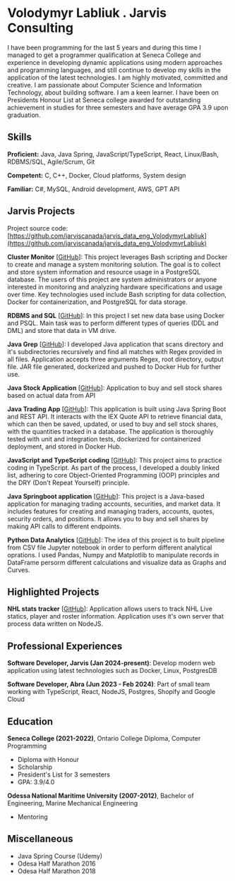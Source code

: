 # Volodymyr Labliuk . Jarvis Consulting

I have been programming for the last 5 years and during this time I managed to get a programmer qualification at Seneca College and experience in developing dynamic applications using modern approaches and programming languages, and still continue to develop my skills in the application of the latest technologies. I am highly motivated, committed and creative. I am passionate about Computer Science and Information Technology, about building software. I am a keen learner. I have been on Presidents Honour List at Seneca college awarded for outstanding achievement in studies for three semesters and have average GPA 3.9 upon graduation.

## Skills

**Proficient:** Java, Java Spring, JavaScript/TypeScript, React, Linux/Bash, RDBMS/SQL, Agile/Scrum, Git

**Competent:** C, C++, Docker, Cloud platforms, System design

**Familiar:** C#, MySQL, Android development, AWS, GPT API

## Jarvis Projects

Project source code: [https://github.com/jarviscanada/jarvis_data_eng_VolodymyrLabliuk](https://github.com/jarviscanada/jarvis_data_eng_VolodymyrLabliuk)


**Cluster Monitor** [[GitHub](https://github.com/jarviscanada/jarvis_data_eng_VolodymyrLabliuk/tree/masterhttps://github.com/jarviscanada/jarvis_data_eng_VolodymyrLabliuk/tree/master/linux_sql)]: This project leverages Bash scripting and Docker to create and manage a system monitoring solution. The goal is to collect and store system information and resource usage in a PostgreSQL database. The users of this project are system administrators or anyone interested in monitoring and analyzing hardware specifications and usage over time. Key technologies used include Bash scripting for data collection, Docker for containerization, and PostgreSQL for data storage.

**RDBMS and SQL** [[GitHub](https://github.com/jarviscanada/jarvis_data_eng_VolodymyrLabliuk/tree/masterhttps://github.com/jarviscanada/jarvis_data_eng_VolodymyrLabliuk/tree/master/sql)]: In this project I set new data base using Docker and PSQL. Main task was to perform different types of queries (DDL and DML) and store that data in VM drive.

**Java Grep** [[GitHub](https://github.com/jarviscanada/jarvis_data_eng_VolodymyrLabliuk/tree/masterhttps://github.com/jarviscanada/jarvis_data_eng_VolodymyrLabliuk/tree/master/core_java/grep)]: I developed Java application that scans directory and it's subdirectories recursively and find all matches with Regex provided in all files. Application accepts three arguments Regex, root directory, output file. JAR file generated, dockerized and pushed to Docker Hub for further use.

**Java Stock Application** [[GitHub](https://github.com/jarviscanada/jarvis_data_eng_VolodymyrLabliuk/tree/masterhttps://github.com/jarviscanada/jarvis_data_eng_VolodymyrLabliuk/tree/master/core_java/jdbc)]: Application to buy and sell stock shares based on actual data from API

**Java Trading App** [[GitHub](https://github.com/jarviscanada/jarvis_data_eng_VolodymyrLabliuk/tree/masterhttps://github.com/jarviscanada/jarvis_data_eng_VolodymyrLabliuk/tree/master/core_java/springboot)]: This application is built using Java Spring Boot and REST API. It interacts with the IEX Quote API to retrieve financial data, which can then be saved, updated, or used to buy and sell stock shares, with the quantities tracked in a database. The application is thoroughly tested with unit and integration tests, dockerized for containerized deployment, and stored in Docker Hub.

**JavaScript and TypeScript coding** [[GitHub](https://github.com/jarviscanada/jarvis_data_eng_VolodymyrLabliuk/tree/masterhttps://github.com/jarviscanada/jarvis_data_eng_VolodymyrLabliuk/tree/master/JavaScript_TypeScript)]: This project aims to practice coding in TypeScript. As part of the process, I developed a doubly linked list, adhering to core Object-Oriented Programming (OOP) principles and the DRY (Don't Repeat Yourself) principle.

**Java Springboot application** [[GitHub](https://github.com/jarviscanada/jarvis_data_eng_VolodymyrLabliuk/tree/masterhttps://github.com/jarviscanada/jarvis_data_eng_VolodymyrLabliuk/tree/master/springboot)]: This project is a Java-based application for managing trading accounts, securities, and market data. It includes features for creating and managing traders, accounts, quotes, security orders, and positions. It allows you to buy and sell shares by making API calls to different endpoints.

**Python Data Analytics** [[GitHub](https://github.com/jarviscanada/jarvis_data_eng_VolodymyrLabliuk/tree/masterhttps://github.com/jarviscanada/jarvis_data_eng_VolodymyrLabliuk/tree/master/python_data_analytics)]: The idea of this project is to built pipeline from CSV file Jupyter notebook in order to perform different analytical oprations. I used Pandas, Numpy and Matplotlib to manipulate records in DataFrame persorm different calculations and visualize data as Graphs and Curves.


## Highlighted Projects
**NHL stats tracker** [[GitHub](https://github.com/vlabliuk/nhl-stats-app)]: Application allows users to track NHL Live statics, player and roster information. Application uses it's own server that process data written on NodeJS.


## Professional Experiences

**Software Developer, Jarvis (Jan 2024-present)**: Develop modern web application using latest technologies such as Docker, Linux, PostgresDB

**Software Developer, Abra (Jun 2023 - Feb 2024)**: Part of small team working with TypeScript, React, NodeJS, Postgres, Shopify and Google Cloud


## Education
**Seneca College (2021-2022)**, Ontario College Diploma, Computer Programming
- Diploma with Honour
- Scholarship
- President's List for 3 semesters
- GPA: 3.9/4.0

**Odessa National Maritime University (2007-2012)**, Bachelor of Engineering, Marine Mechanical Engineering
- Mentoring


## Miscellaneous
- Java Spring Course (Udemy)
- Odesa Half Marathon 2016
- Odesa Half Marathon 2018